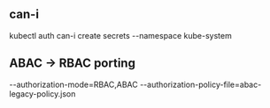 ## can-i
kubectl auth can-i create secrets --namespace kube-system
## ABAC -> RBAC porting
--authorization-mode=RBAC,ABAC --authorization-policy-file=abac-legacy-policy.json